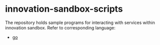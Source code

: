 # innovation-sandbox-scripts

The repository holds sample programs for interacting with services within innovation sandbox. Refer to corresponding language:

- [go](https://github.com/enyata/innovation-sandbox-scripts/tree/master/nibss/go)
